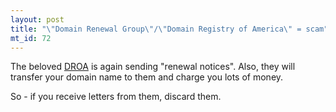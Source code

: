```yaml
--- 
layout: post
title: "\"Domain Renewal Group\"/\"Domain Registry of America\" = scam"
mt_id: 72
---
```

The beloved [DROA](http://en.wikipedia.org/wiki/Domain_Registry_of_America) is again sending "renewal notices". Also, they will transfer your domain name to them and charge you lots of money.

So - if you receive letters from them, discard them. 
